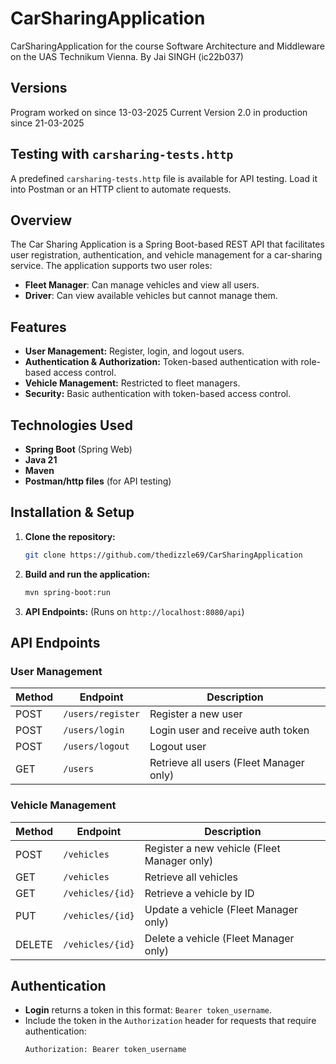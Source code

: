 # CarSharingApplication
CarSharingApplication for the course Software Architecture and Middleware on the UAS Technikum Vienna. By Jai SINGH (ic22b037)

## Versions

Program worked on since 13-03-2025
Current Version 2.0 in production since 21-03-2025

## Testing with `carsharing-tests.http`

A predefined `carsharing-tests.http` file is available for API testing. Load it into Postman or an HTTP client to automate requests.

## Overview
The Car Sharing Application is a Spring Boot-based REST API that facilitates user registration, authentication, and vehicle management for a car-sharing service. The application supports two user roles:

- **Fleet Manager**: Can manage vehicles and view all users.
- **Driver**: Can view available vehicles but cannot manage them.

## Features
- **User Management:** Register, login, and logout users.
- **Authentication & Authorization:** Token-based authentication with role-based access control.
- **Vehicle Management:** Restricted to fleet managers.
- **Security:** Basic authentication with token-based access control.

## Technologies Used
- **Spring Boot** (Spring Web)
- **Java 21**
- **Maven**
- **Postman/http files** (for API testing)

## Installation & Setup
1. **Clone the repository:**
   ```sh
   git clone https://github.com/thedizzle69/CarSharingApplication
   ```
2. **Build and run the application:**
   ```sh
   mvn spring-boot:run
   ```
3. **API Endpoints:** (Runs on `http://localhost:8080/api`)

## API Endpoints

### User Management
| Method | Endpoint | Description |
|--------|---------|-------------|
| POST | `/users/register` | Register a new user |
| POST | `/users/login` | Login user and receive auth token |
| POST | `/users/logout` | Logout user |
| GET | `/users` | Retrieve all users (Fleet Manager only) |

### Vehicle Management
| Method | Endpoint | Description |
|--------|---------|-------------|
| POST | `/vehicles` | Register a new vehicle (Fleet Manager only) |
| GET | `/vehicles` | Retrieve all vehicles |
| GET | `/vehicles/{id}` | Retrieve a vehicle by ID |
| PUT | `/vehicles/{id}` | Update a vehicle (Fleet Manager only) |
| DELETE | `/vehicles/{id}` | Delete a vehicle (Fleet Manager only) |

## Authentication
- **Login** returns a token in this format: `Bearer token_username`.
- Include the token in the `Authorization` header for requests that require authentication:
  ```sh
  Authorization: Bearer token_username
  ```


